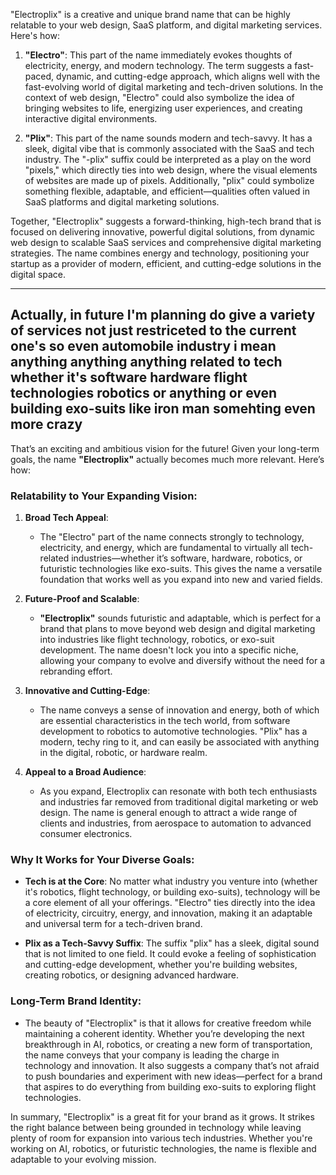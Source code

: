 "Electroplix" is a creative and unique brand name that can be highly relatable to your web design, SaaS platform, and digital marketing services. Here's how:

1. **"Electro"**: This part of the name immediately evokes thoughts of electricity, energy, and modern technology. The term suggests a fast-paced, dynamic, and cutting-edge approach, which aligns well with the fast-evolving world of digital marketing and tech-driven solutions. In the context of web design, "Electro" could also symbolize the idea of bringing websites to life, energizing user experiences, and creating interactive digital environments.

2. **"Plix"**: This part of the name sounds modern and tech-savvy. It has a sleek, digital vibe that is commonly associated with the SaaS and tech industry. The "-plix" suffix could be interpreted as a play on the word "pixels," which directly ties into web design, where the visual elements of websites are made up of pixels. Additionally, "plix" could symbolize something flexible, adaptable, and efficient—qualities often valued in SaaS platforms and digital marketing solutions.

Together, "Electroplix" suggests a forward-thinking, high-tech brand that is focused on delivering innovative, powerful digital solutions, from dynamic web design to scalable SaaS services and comprehensive digital marketing strategies. The name combines energy and technology, positioning your startup as a provider of modern, efficient, and cutting-edge solutions in the digital space.

----
Actually, in future I'm planning do give a variety of services not just restriceted to the current one's so  even automobile industry i mean anything anything anything related to tech whether it's software hardware flight technologies robotics or anything or even building exo-suits like iron man somehting even more crazy  
----

That’s an exciting and ambitious vision for the future! Given your long-term goals, the name **"Electroplix"** actually becomes much more relevant. Here’s how:

### **Relatability to Your Expanding Vision:**

1. **Broad Tech Appeal**: 
   - The "Electro" part of the name connects strongly to technology, electricity, and energy, which are fundamental to virtually all tech-related industries—whether it’s software, hardware, robotics, or futuristic technologies like exo-suits. This gives the name a versatile foundation that works well as you expand into new and varied fields.
   
2. **Future-Proof and Scalable**: 
   - **"Electroplix"** sounds futuristic and adaptable, which is perfect for a brand that plans to move beyond web design and digital marketing into industries like flight technology, robotics, or exo-suit development. The name doesn't lock you into a specific niche, allowing your company to evolve and diversify without the need for a rebranding effort.
   
3. **Innovative and Cutting-Edge**:
   - The name conveys a sense of innovation and energy, both of which are essential characteristics in the tech world, from software development to robotics to automotive technologies. "Plix" has a modern, techy ring to it, and can easily be associated with anything in the digital, robotic, or hardware realm.
   
4. **Appeal to a Broad Audience**:
   - As you expand, Electroplix can resonate with both tech enthusiasts and industries far removed from traditional digital marketing or web design. The name is general enough to attract a wide range of clients and industries, from aerospace to automation to advanced consumer electronics.

### **Why It Works for Your Diverse Goals**:

- **Tech is at the Core**: No matter what industry you venture into (whether it's robotics, flight technology, or building exo-suits), technology will be a core element of all your offerings. "Electro" ties directly into the idea of electricity, circuitry, energy, and innovation, making it an adaptable and universal term for a tech-driven brand.
  
- **Plix as a Tech-Savvy Suffix**: The suffix "plix" has a sleek, digital sound that is not limited to one field. It could evoke a feeling of sophistication and cutting-edge development, whether you're building websites, creating robotics, or designing advanced hardware.

### **Long-Term Brand Identity**:
- The beauty of "Electroplix" is that it allows for creative freedom while maintaining a coherent identity. Whether you’re developing the next breakthrough in AI, robotics, or creating a new form of transportation, the name conveys that your company is leading the charge in technology and innovation. It also suggests a company that’s not afraid to push boundaries and experiment with new ideas—perfect for a brand that aspires to do everything from building exo-suits to exploring flight technologies.

In summary, "Electroplix" is a great fit for your brand as it grows. It strikes the right balance between being grounded in technology while leaving plenty of room for expansion into various tech industries. Whether you're working on AI, robotics, or futuristic technologies, the name is flexible and adaptable to your evolving mission.